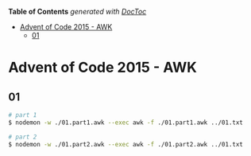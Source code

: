 <!-- START doctoc generated TOC please keep comment here to allow auto update -->
<!-- DON'T EDIT THIS SECTION, INSTEAD RE-RUN doctoc TO UPDATE -->
**Table of Contents**  *generated with [DocToc](https://github.com/thlorenz/doctoc)*

- [Advent of Code 2015 - AWK](#advent-of-code-2015---awk)
  - [01](#01)

<!-- END doctoc generated TOC please keep comment here to allow auto update -->

# Advent of Code 2015 - AWK

## 01

```bash
# part 1
$ nodemon -w ./01.part1.awk --exec awk -f ./01.part1.awk ../01.txt

# part 2
$ nodemon -w ./01.part2.awk --exec awk -f ./01.part2.awk ../01.txt
```
